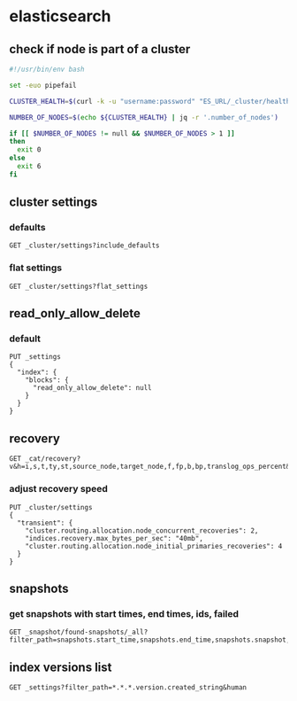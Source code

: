 # elasticsearch

## check if node is part of a cluster

```bash
#!/usr/bin/env bash

set -euo pipefail

CLUSTER_HEALTH=$(curl -k -u "username:password" "ES_URL/_cluster/health?pretty")

NUMBER_OF_NODES=$(echo ${CLUSTER_HEALTH} | jq -r '.number_of_nodes')

if [[ $NUMBER_OF_NODES != null && $NUMBER_OF_NODES > 1 ]]
then
  exit 0
else
  exit 6
fi
```

## cluster settings

### defaults

```eb
GET _cluster/settings?include_defaults
```

### flat settings

```eb
GET _cluster/settings?flat_settings
```

## read_only_allow_delete

### default

```eb
PUT _settings
{
  "index": {
    "blocks": {
      "read_only_allow_delete": null
    }
  }
}
```

## recovery

```eb
GET _cat/recovery?v&h=i,s,t,ty,st,source_node,target_node,f,fp,b,bp,translog_ops_percent&s=ty:desc,index,bp:desc&active_only
```

### adjust recovery speed

```eb
PUT _cluster/settings
{
  "transient": {
    "cluster.routing.allocation.node_concurrent_recoveries": 2,
    "indices.recovery.max_bytes_per_sec": "40mb",
    "cluster.routing.allocation.node_initial_primaries_recoveries": 4
  }
}
```

## snapshots

### get snapshots with start times, end times, ids, failed

```eb
GET _snapshot/found-snapshots/_all?filter_path=snapshots.start_time,snapshots.end_time,snapshots.snapshot,snapshots.shards.failed
```

## index versions list

```eb
GET _settings?filter_path=*.*.*.version.created_string&human
```
